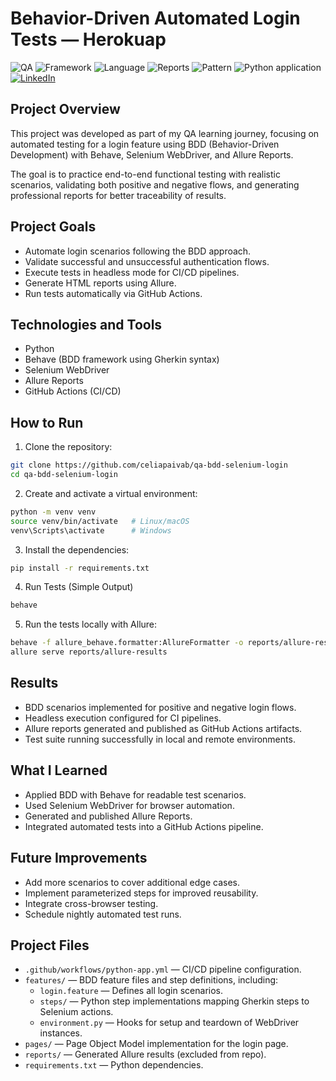 # Behavior-Driven Automated Login Tests — Herokuap
![QA](https://img.shields.io/badge/Tests-Automated-blue)
![Framework](https://img.shields.io/badge/Behave-BDD-green)
![Language](https://img.shields.io/badge/Python-3.x-yellow)
![Reports](https://img.shields.io/badge/Allure-Reports-lightgrey)
![Pattern](https://img.shields.io/badge/POM-Page%20Object%20Model-orange)
![Python application](https://github.com/celiapaivab/qa-bdd-selenium-login/actions/workflows/python-app.yml/badge.svg?branch=main)
[![LinkedIn](https://img.shields.io/badge/LinkedIn-blue?style=flat&logo=linkedin)](https://www.linkedin.com/in/celia-bruno)


## Project Overview
This project was developed as part of my QA learning journey, focusing on automated testing for a login feature using BDD (Behavior-Driven Development) with Behave, Selenium WebDriver, and Allure Reports.

The goal is to practice end-to-end functional testing with realistic scenarios, validating both positive and negative flows, and generating professional reports for better traceability of results.

## Project Goals
- Automate login scenarios following the BDD approach.
- Validate successful and unsuccessful authentication flows.
- Execute tests in headless mode for CI/CD pipelines.
- Generate HTML reports using Allure.
- Run tests automatically via GitHub Actions.

## Technologies and Tools
- Python
- Behave (BDD framework using Gherkin syntax)
- Selenium WebDriver
- Allure Reports
- GitHub Actions (CI/CD)

## How to Run
1. Clone the repository:
```bash
git clone https://github.com/celiapaivab/qa-bdd-selenium-login
cd qa-bdd-selenium-login
```

2. Create and activate a virtual environment:
```bash
python -m venv venv
source venv/bin/activate   # Linux/macOS
venv\Scripts\activate      # Windows
```

3. Install the dependencies:
```bash
pip install -r requirements.txt
```

4. Run Tests (Simple Output)
```bash
behave
```

5. Run the tests locally with Allure:
```bash
behave -f allure_behave.formatter:AllureFormatter -o reports/allure-results
allure serve reports/allure-results
```

## Results
- BDD scenarios implemented for positive and negative login flows.
- Headless execution configured for CI pipelines.
- Allure reports generated and published as GitHub Actions artifacts.
- Test suite running successfully in local and remote environments.

## What I Learned
- Applied BDD with Behave for readable test scenarios.
- Used Selenium WebDriver for browser automation.
- Generated and published Allure Reports.
- Integrated automated tests into a GitHub Actions pipeline.

## Future Improvements
- Add more scenarios to cover additional edge cases.
- Implement parameterized steps for improved reusability.
- Integrate cross-browser testing.
- Schedule nightly automated test runs.

## Project Files
- `.github/workflows/python-app.yml` — CI/CD pipeline configuration.  
- `features/` — BDD feature files and step definitions, including:  
  - `login.feature` — Defines all login scenarios. 
  - `steps/` — Python step implementations mapping Gherkin steps to Selenium actions.  
  - `environment.py` — Hooks for setup and teardown of WebDriver instances.  
- `pages/` — Page Object Model implementation for the login page.  
- `reports/` — Generated Allure results (excluded from repo).  
- `requirements.txt` — Python dependencies.
